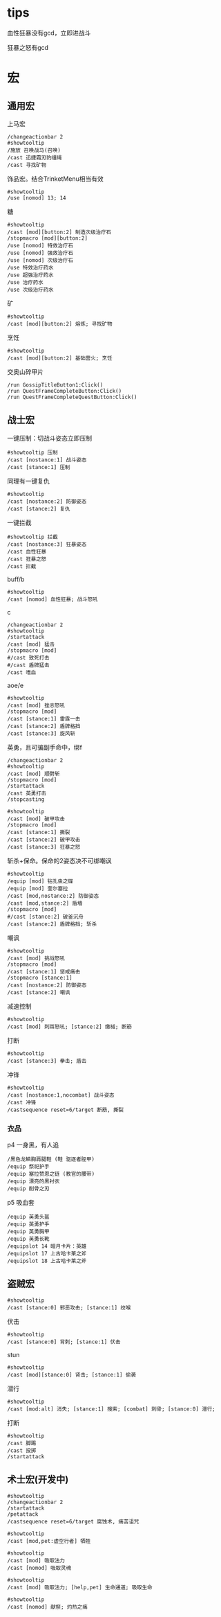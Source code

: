 # tips

血性狂暴没有gcd，立即进战斗

狂暴之怒有gcd

# 宏

## 通用宏

上马宏
```
/changeactionbar 2
#showtooltip
/施放 召唤战马(召唤)
/cast 迅捷霜刃豹缰绳
/cast 寻找矿物
```

饰品宏。结合TrinketMenu相当有效
```
#showtooltip
/use [nomod] 13; 14
```

糖
```
#showtooltip
/cast [mod][button:2] 制造次级治疗石
/stopmacro [mod][button:2]
/use [nomod] 特效治疗石
/use [nomod] 强效治疗石
/use [nomod] 次级治疗石
/use 特效治疗药水
/use 超强治疗药水
/use 治疗药水
/use 次级治疗药水
```

矿
```
#showtooltip
/cast [mod][button:2] 熔炼; 寻找矿物
```

烹饪
```
#showtooltip
/cast [mod][button:2] 基础营火; 烹饪
```

交奥山碎甲片
```
/run GossipTitleButton1:Click()
/run QuestFrameCompleteButton:Click()
/run QuestFrameCompleteQuestButton:Click()
```

## 战士宏

一键压制：切战斗姿态立即压制
```
#showtooltip 压制
/cast [nostance:1] 战斗姿态
/cast [stance:1] 压制
```

同理有一键复仇
```
#showtooltip
/cast [nostance:2] 防御姿态
/cast [stance:2] 复仇
```

一键拦截
```
#showtooltip 拦截
/cast [nostance:3] 狂暴姿态
/cast 血性狂暴
/cast 狂暴之怒
/cast 拦截
```

buff/b
```
#showtooltip
/cast [nomod] 血性狂暴; 战斗怒吼
```

c
```
/changeactionbar 2
#showtooltip
/startattack
/cast [mod] 猛击
/stopmacro [mod]
#/cast 致死打击
#/cast 盾牌猛击
/cast 嗜血
```

aoe/e
```
#showtooltip
/cast [mod] 挫志怒吼
/stopmacro [mod]
/cast [stance:1] 雷霆一击
/cast [stance:2] 盾牌格挡
/cast [stance:3] 旋风斩
```

英勇，且可骗副手命中，绑f
```
/changeactionbar 2
#showtooltip
/cast [mod] 顺劈斩
/stopmacro [mod]
/startattack
/cast 英勇打击
/stopcasting
```

```
#showtooltip
/cast [mod] 破甲攻击
/stopmacro [mod]
/cast [stance:1] 撕裂
/cast [stance:2] 破甲攻击
/cast [stance:3] 狂暴之怒
```

斩杀+保命。保命的2姿态决不可绑嘲讽
```
#showtooltip
/equip [mod] 钻孔虫之碟
/equip [mod] 奎尔塞拉
/cast [mod,nostance:2] 防御姿态
/cast [mod,stance:2] 盾墙
/stopmacro [mod]
#/cast [stance:2] 破釜沉舟
/cast [stance:2] 盾牌格挡; 斩杀
```

嘲讽
```
#showtooltip
/cast [mod] 挑战怒吼
/stopmacro [mod]
/cast [stance:1] 惩戒痛击
/stopmacro [stance:1]
/cast [nostance:2] 防御姿态
/cast [stance:2] 嘲讽
```

减速控制
```
#showtooltip
/cast [mod] 刺耳怒吼; [stance:2] 缴械; 断筋
```

打断
```
#showtooltip
/cast [stance:3] 拳击; 盾击
```

冲锋
```
#showtooltip
/cast [nostance:1,nocombat] 战斗姿态
/cast 冲锋
/castsequence reset=6/target 断筋, 撕裂
```

### 衣品

p4 一身黑，有人追
```
/黑色龙鳞胸肩腿鞋 (鞋 驱逐者胫甲)
/equip 祭祀护手
/equip 塞拉赞恩之链 (教官的腰带)
/equip 漂亮的黑衬衣
/equip 削骨之刃
```

p5 吸血套
```
/equip 英勇头盔
/equip 英勇护手
/equip 英勇胸甲
/equip 英勇长靴
/equipslot 14 暗月卡片：英雄
/equipslot 17 上古哈卡莱之斧
/equipslot 18 上古哈卡莱之斧
```

## 盗贼宏

```
#showtooltip
/cast [stance:0] 邪恶攻击; [stance:1] 绞喉
```

伏击
```
#showtooltip
/cast [stance:0] 背刺; [stance:1] 伏击
```

stun
```
#showtooltip
/cast [mod][stance:0] 肾击; [stance:1] 偷袭
```

潜行
```
#showtooltip
/cast [mod:alt] 消失; [stance:1] 搜索; [combat] 刺骨; [stance:0] 潜行;
```

打断
```
#showtooltip
/cast 脚踢
/cast 投掷
/startattack
```

## 术士宏(开发中)

```
#showtooltip
/changeactionbar 2
/startattack
/petattack
/castsequence reset=6/target 腐蚀术, 痛苦诅咒
```

```
#showtooltip
/cast [mod,pet:虚空行者] 牺牲
```

```
#showtooltip
/cast [mod] 吸取法力
/cast [nomod] 吸取灵魂
```

```
#showtooltip
/cast [mod] 吸取法力; [help,pet] 生命通道; 吸取生命
```

```
#showtooltip
/cast [nomod] 献祭; 灼热之痛
```
